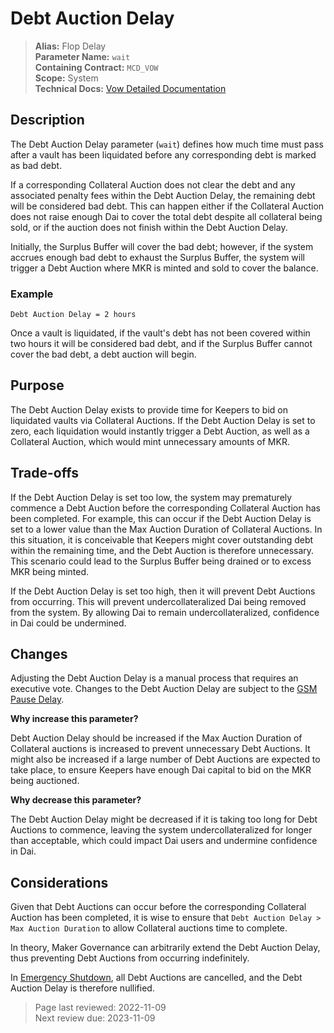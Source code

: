 # Debt Auction Delay

>**Alias:** Flop Delay  
>**Parameter Name:** `wait`  
>**Containing Contract:** `MCD_VOW`  
>**Scope:** System  
>**Technical Docs:** [Vow Detailed Documentation](https://docs.makerdao.com/smart-contract-modules/system-stabilizer-module/vow-detailed-documentation)  

## Description

The Debt Auction Delay parameter (`wait`) defines how much time must pass after a vault has been liquidated before any corresponding debt is marked as bad debt.

If a corresponding Collateral Auction does not clear the debt and any associated penalty fees within the Debt Auction Delay, the remaining debt will be considered bad debt. This can happen either if the Collateral Auction does not raise enough Dai to cover the total debt despite all collateral being sold, or if the auction does not finish within the Debt Auction Delay. 

Initially, the Surplus Buffer will cover the bad debt; however, if the system accrues enough bad debt to exhaust the Surplus Buffer, the system will trigger a Debt Auction where MKR is minted and sold to cover the balance.

### Example

```text
Debt Auction Delay = 2 hours
```

Once a vault is liquidated, if the vault's debt has not been covered within two hours it will be considered bad debt, and if the Surplus Buffer cannot cover the bad debt, a debt auction will begin.

## Purpose

The Debt Auction Delay exists to provide time for Keepers to bid on liquidated vaults via Collateral Auctions. If the Debt Auction Delay is set to zero, each liquidation would instantly trigger a Debt Auction, as well as a Collateral Auction, which would mint unnecessary amounts of MKR.

## Trade-offs

If the Debt Auction Delay is set too low, the system may prematurely commence a Debt Auction before the corresponding Collateral Auction has been completed. For example, this can occur if the Debt Auction Delay is set to a lower value than the Max Auction Duration of Collateral Auctions. In this situation, it is conceivable that Keepers might cover outstanding debt within the remaining time, and the Debt Auction is therefore unnecessary. This scenario could lead to the Surplus Buffer being drained or to excess MKR being minted.

If the Debt Auction Delay is set too high, then it will prevent Debt Auctions from occurring. This will prevent undercollateralized Dai being removed from the system. By allowing Dai to remain undercollateralized, confidence in Dai could be undermined.

## Changes

Adjusting the Debt Auction Delay is a manual process that requires an executive vote. Changes to the Debt Auction Delay are subject to the [GSM Pause Delay](../core/param-gsm-pause-delay.md).

**Why increase this parameter?**

Debt Auction Delay should be increased if the Max Auction Duration of Collateral auctions is increased to prevent unnecessary Debt Auctions. It might also be increased if a large number of Debt Auctions are expected to take place, to ensure Keepers have enough Dai capital to bid on the MKR being auctioned.

**Why decrease this parameter?**

The Debt Auction Delay might be decreased if it is taking too long for Debt Auctions to commence, leaving the system undercollateralized for longer than acceptable, which could impact Dai users and undermine confidence in Dai.

## Considerations

Given that Debt Auctions can occur before the corresponding Collateral Auction has been completed, it is wise to ensure that `Debt Auction Delay > Max Auction Duration` to allow Collateral auctions time to complete.

In theory, Maker Governance can arbitrarily extend the Debt Auction Delay, thus preventing Debt Auctions from occurring indefinitely.

In [Emergency Shutdown](https://docs.makerdao.com/smart-contract-modules/shutdown), all Debt Auctions are cancelled, and the Debt Auction Delay is therefore nullified.

>Page last reviewed: 2022-11-09  
>Next review due: 2023-11-09  


